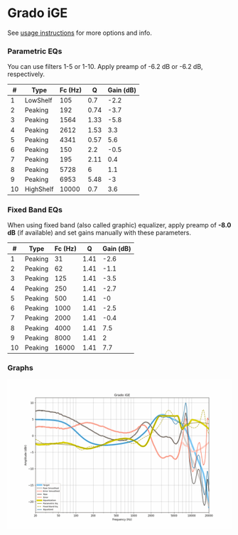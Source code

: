 # Grado iGE
See [usage instructions](https://github.com/jaakkopasanen/AutoEq#usage) for more options and info.

### Parametric EQs
You can use filters 1-5 or 1-10. Apply preamp of -6.2 dB or -6.2 dB, respectively.

|   # | Type      |   Fc (Hz) |    Q |   Gain (dB) |
|-----|-----------|-----------|------|-------------|
|   1 | LowShelf  |       105 | 0.7  |        -2.2 |
|   2 | Peaking   |       192 | 0.74 |        -3.7 |
|   3 | Peaking   |      1564 | 1.33 |        -5.8 |
|   4 | Peaking   |      2612 | 1.53 |         3.3 |
|   5 | Peaking   |      4341 | 0.57 |         5.6 |
|   6 | Peaking   |       150 | 2.2  |        -0.5 |
|   7 | Peaking   |       195 | 2.11 |         0.4 |
|   8 | Peaking   |      5728 | 6    |         1.1 |
|   9 | Peaking   |      6953 | 5.48 |        -3   |
|  10 | HighShelf |     10000 | 0.7  |         3.6 |

### Fixed Band EQs
When using fixed band (also called graphic) equalizer, apply preamp of **-8.0 dB** (if available) and set gains manually with these parameters.

|   # | Type    |   Fc (Hz) |    Q |   Gain (dB) |
|-----|---------|-----------|------|-------------|
|   1 | Peaking |        31 | 1.41 |        -2.6 |
|   2 | Peaking |        62 | 1.41 |        -1.1 |
|   3 | Peaking |       125 | 1.41 |        -3.5 |
|   4 | Peaking |       250 | 1.41 |        -2.7 |
|   5 | Peaking |       500 | 1.41 |        -0   |
|   6 | Peaking |      1000 | 1.41 |        -2.5 |
|   7 | Peaking |      2000 | 1.41 |        -0.4 |
|   8 | Peaking |      4000 | 1.41 |         7.5 |
|   9 | Peaking |      8000 | 1.41 |         2   |
|  10 | Peaking |     16000 | 1.41 |         7.7 |

### Graphs
![](./Grado%20iGE.png)
